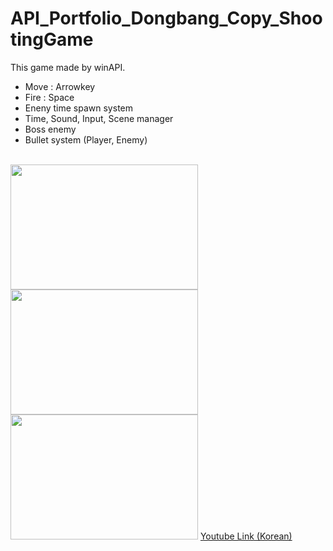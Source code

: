# API_Portfolio_Dongbang_Copy_ShootingGame
This game made by winAPI.
<br>
- Move : Arrowkey<br>
- Fire : Space<br>
- Eneny time spawn system<br>
- Time, Sound, Input, Scene manager<br>
- Boss enemy<br>
- Bullet system (Player, Enemy)<br><br>

<img src="https://github.com/TeddyUm/API_Portfolio_Dongbang_Copy_ShootingGame/blob/master/1676922412578.jpg" width="300" height="200">
<img src="https://github.com/TeddyUm/API_Portfolio_Dongbang_Copy_ShootingGame/blob/master/1676922460622.jpg" width="300" height="200">
<img src="https://github.com/TeddyUm/API_Portfolio_Dongbang_Copy_ShootingGame/blob/master/1676922488522.jpg" width="300" height="200">
<a href="https://www.youtube.com/watch?v=8uu8wV0H4v0&t=15s">Youtube Link (Korean)</a>

